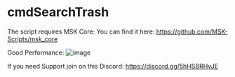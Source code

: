 
# cmdSearchTrash

The script requires MSK Core: You can find it here: 
https://github.com/MSK-Scripts/msk_core

Good Performance:
![image](https://github.com/cmdscripts/cmdNPCCreator/assets/123102218/daecd235-808e-432a-9e71-5614f09ea1e3)

If you need Support join on this Discord: https://discord.gg/5hHSBRHvJE
